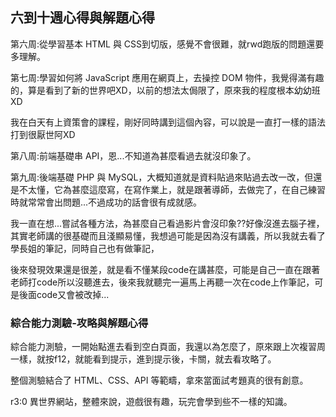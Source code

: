 ## 六到十週心得與解題心得


第六周:從學習基本 HTML 與 CSS到切版，感覺不會很難，就rwd跑版的問題還要多理解。

第七周:學習如何將 JavaScript 應用在網頁上，去操控 DOM 物件，我覺得滿有趣的，算是看到了新的世界吧XD，以前的想法太侷限了，原來我的程度根本幼幼班XD

我在白天有上資策會的課程，剛好同時講到這個內容，可以說是一直打一樣的語法打到很厭世阿XD

第八周:前端基礎串 API，恩...不知道為甚麼看過去就沒印象了。

第九周:後端基礎 PHP 與 MySQL，大概知道就是資料貼過來貼過去改一改，但還是不太懂，它為甚麼這麼寫，在寫作業上，就是跟著導師，去做完了，在自己練習時就常常會出問題...不過成功的話會很有成就感。



我一直在想...嘗試各種方法，為甚麼自己看過影片會沒印象??好像沒進去腦子裡，其實老師講的很基礎而且淺顯易懂，我想過可能是因為沒有講義，所以我就去看了學長姐的筆記，同時自己也有做筆記，

後來發現效果還是很差，就是看不懂某段code在講甚麼，可能是自己一直在跟著老師打code所以沒聽進去，後來我就聽完一遍馬上再聽一次在code上作筆記，可是後面code又會被改掉...


### 綜合能力測驗-攻略與解題心得

綜合能力測驗，一開始點進去看到空白頁面，我還以為怎麼了，原來跟上次複習周一樣，就按f12，就能看到提示，進到提示後，卡關，就去看攻略了。

整個測驗結合了 HTML、CSS、API 等範疇，拿來當面試考題真的很有創意。


r3:0 異世界網站，整體來說，遊戲很有趣，玩完會學到些不一樣的知識。
